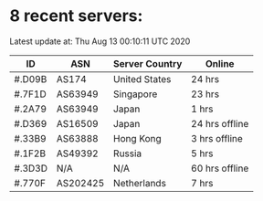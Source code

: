 # 8 recent servers:

Latest update at: Thu Aug 13 00:10:11 UTC 2020

| ID | ASN | Server Country | Online |
| -- | --- | -------------- | ------ |
| #.D09B | AS174 | United States | 24 hrs |
| #.7F1D | AS63949 | Singapore | 23 hrs |
| #.2A79 | AS63949 | Japan | 1 hrs |
| #.D369 | AS16509 | Japan | 24 hrs offline |
| #.33B9 | AS63888 | Hong Kong | 3 hrs offline |
| #.1F2B | AS49392 | Russia | 5 hrs |
| #.3D3D | N/A | N/A | 60 hrs offline |
| #.770F | AS202425 | Netherlands | 7 hrs |

